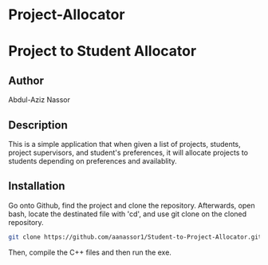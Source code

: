 # Project-Allocator
# Project to Student Allocator


## Author
Abdul-Aziz Nassor


## Description 

This is a simple application that when given a list of projects, students, project supervisors, and student's preferences, it will allocate projects to students depending on preferences and availablity.

## Installation

Go onto Github, find the project and clone the repository.
Afterwards, open bash, locate the destinated file with 'cd', and use git clone on the cloned repository.

```bash
git clone https://github.com/aanassor1/Student-to-Project-Allocator.git
```

Then, compile the C++ files and then run the exe.
